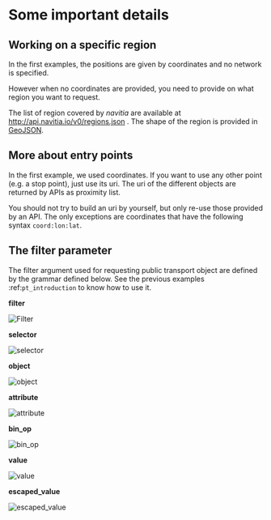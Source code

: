 Some important details
======================

Working on a specific region
----------------------------


In the first examples, the positions are given by coordinates and no network is specified.


However when no coordinates are provided, you need to provide on what region you want to request.

The list of region covered by *navitia* are available at <http://api.navitia.io/v0/regions.json> . The shape of the region
is provided in [GeoJSON](http://www.geojson.org/geojson-spec.html).


More about entry points
-----------------------

In the first example, we used coordinates. If you want to use any other point (e.g. a stop point), just
use its uri. The uri of the different objects are returned by APIs as proximity list.


You should not try to build an uri by yourself, but only re-use those provided by an API. The only
exceptions are coordinates that have the following syntax ``coord:lon:lat``.


The filter parameter
--------------------


The filter argument used for requesting public transport object are defined by the grammar defined below. See the previous examples
:ref:`pt_introduction` to know how to use it.

**filter**

![Filter](ptref_grammar/filter.png)

**selector**

![selector](ptref_grammar/selector.png)

**object**

![object](ptref_grammar/object.png)

**attribute**

![attribute](ptref_grammar/attribute.png)

**bin_op**

![bin_op](ptref_grammar/bin_op.png)

**value**

![value](ptref_grammar/value.png)

**escaped_value**

![escaped_value](ptref_grammar/escaped_value.png)
